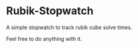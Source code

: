 # Rubik-Stopwatch

A simple stopwatch to track rubik cube solve times.

Feel free to do anything with it.
